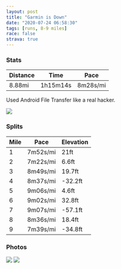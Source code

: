 ```yaml
---
layout: post
title: "Garmin is Down"
date: "2020-07-24 06:58:30"
tags: [runs, 8-9 miles]
race: false
strava: true
---
```


### Stats

| Distance | Time | Pace |
|----------|------|------|
|8.88mi|1h15m14s|8m28s/mi|

Used Android File Transfer like a real hacker.

<img src='https://maps.googleapis.com/maps/api/staticmap?maptype=roadmap&path=enc:oawwF~prbMg@~Ai@`AYRHe@Qj@cAGeAn@e@Fy@}@ESPMe@[QJEhBuA[@Oc@@Wc@G[o@GM]b@mAp@e@h@_CvAmBPuBa@y@Ig@i@g@e@KkAgBsAs@m@i@]AI_@WSgB]k@e@Qi@_@Qa@@[m@E_@HUYPwAoAk@RmAq@eAM_As@m@Sm@c@q@gAa@a@o@A]QuAgAyAeA_Aa@]g@@a@MQm@GmAu@g@K}@PsBsBi@_AmBgAuDD_@KBaAGmBbA{Db@}@tAmBQsDZeA^e@t@eBBsC_@cB]a@aDaBsEqCiAuAYk@Uu@G_ABm@bAiFAu@Se@_BcCyBeBkAmBs@uBaAeA}BgA_AOy@HwAdAk@L}@Gg@Q_CaCm@iAqAuC}@OiANsAq@aB]iEiBuAoA}@_BeAmAqEyBuByAi@}@e@iAMoA]aB?wAFe@GyA_AqCeA{@kEoCo@s@iAg@gEiDwAq@{AoAk@USYoC}A{CJyCg@kB`@SZaAd@}@@}@MeCmAy@q@qCyC{AuBk@c@_@Qg@CeAVeAAmCe@gA]wA{AmAaDOQa@Iw@Rc@~@@fAF\jArCSrAk@v@e@BkBgAOKc@iAkA_AaCaA{@IaAf@s@bAaB`EYnBApCYx@E^PhApAbBn@Pl@YXe@`@aDjAiAf@K`A@~Bk@`BVf@h@rA|Bh@rBFl@f@hAf@f@`A^x@j@h@z@LdAj@`Cj@lAt@fAtAfAhBt@bE|Bx@fAt@vBz@fAhA\vCE^Hn@j@h@z@~@vDp@fBp@`AvAvAhB`A|BXzAKpCu@xBNz@b@~@p@xAnAz@pAbA|Bt@p@f@TfDIvBz@jAdAvEbH`AfAr@j@`@j@~BxEhBtB|A\\KjAAxBSlCNh@Tl@jATf@X|AVt@RT`CvA`A^ZXlAd@dALlDhB`BdCVPbArBtCdDfBx@N`@XTt@Fn@t@RHf@jA`@nBC`CG~@Vj@|@Z@RNLf@?vAa@t@Cr@Hd@l@jBZh@d@z@U`@LZd@tAv@Vn@ZVROj@Nl@nBlAz@Vl@j@v@zAfAbA\dAx@z@J\RPd@q@pBg@hAc@lCuA`Ba@fBWJO\Gn@dHfBrBzAt@\t@n@NAlAz@n@Gh@b@vB`CAvAHJz@C&key=AIzaSyC1MId7bFpkLXNAaYhBSTb8jLyiSqzbDtM&size=800x800&markers=color:yellow|label:S|40.7556,-73.992&markers=color:green|label:F|40.758539999999975,-73.99246999999994'>

### Splits

| Mile | Pace | Elevation |
|------|------|-----------|
|1|7m52s/mi|21ft|
|2|7m22s/mi|6.6ft|
|3|8m49s/mi|19.7ft|
|4|8m37s/mi|-32.2ft|
|5|9m06s/mi|4.6ft|
|6|9m02s/mi|32.8ft|
|7|9m07s/mi|-57.1ft|
|8|8m36s/mi|18.4ft|
|9|7m39s/mi|-34.8ft|

### Photos
<img src='https://dgtzuqphqg23d.cloudfront.net/ClcyZUL3j88ZB2JMREK_Cm-nrywh1fRH9UBhyf5SJ_E-768x768.jpg'>

<img src='https://dgtzuqphqg23d.cloudfront.net/HEhj66pqeiohjIYiZZ7OCYpoPSA5d53yKc8nn1P-YYE-768x767.jpg'>

